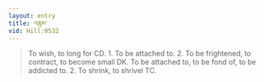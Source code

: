 ```yaml
---
layout: entry
title: འཆུམ་
vid: Hill:0532
---
```

> To wish, to long for CD\. 1\. To be attached to\. 2\. To be frightened, to contract, to become small DK\. To be attached to, to be fond of, to be addicted to\. 2\. To shrink, to shrivel TC\.


